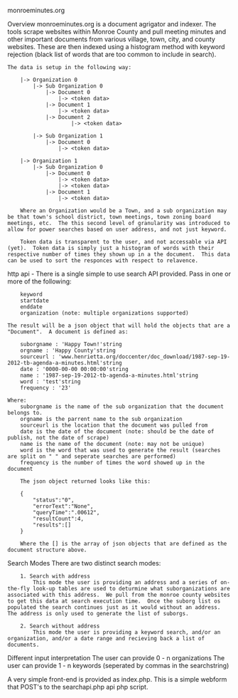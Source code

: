 monroeminutes.org

Overview
	monroeminutes.org is a document agrigator and indexer.  The tools scrape websites within Monroe County and pull meeting minutes and other important documents from various village, town, city, and county websites.  These are then indexed using a histogram method with keyword rejection (black list of words that are too common to include in search).

	The data is setup in the following way:
	
		|-> Organization 0
			|-> Sub Organization 0
				|-> Document 0
					|-> <token data>
				|-> Document 1
					|-> <token data>
				|-> Document 2
						|-> <token data>
		
			|-> Sub Organization 1
				|-> Document 0
					|-> <token data>
		
		|-> Organization 1
			|-> Sub Organization 0
				|-> Document 0
					|-> <token data>
					|-> <token data>
				|-> Document 1
					|-> <token data>
					
		Where an Organization would be a Town, and a sub organization may be that town's school district, town meetings, town zoning board meetings, etc.  The this second level of granularity was introduced to allow for power searches based on user address, and not just keyword.
		
		Token data is transparent to the user, and not accessable via API (yet).  Token data is simply just a histogram of words with their respective number of times they shown up in a the document.  This data can be used to sort the responces with respect to relavence.
		
http api - 
	There is a single simple to use search API provided.  Pass in one or more of the following:
	
		keyword
		startdate
		enddate
		organization (note: multiple organizations supported)

	The result will be a json object that will hold the objects that are a "Document".  A document is defined as:
	
		suborgname : 'Happy Town!'string
		orgname : 'Happy County'string
		sourceurl : 'www.henrietta.org/doccenter/doc_download/1987-sep-19-2012-tb-agenda-a-minutes.html'string
		date : '0000-00-00 00:00:00'string
		name : '1987-sep-19-2012-tb-agenda-a-minutes.html'string
		word : 'test'string
		frequency : '23'

	Where:
		suborgname is the name of the sub organization that the document belongs to.
		orgname is the parrent name to the sub organization
		sourceurl is the location that the document was pulled from
		date is the date of the document (note: should be the date of publish, not the date of scrape)
		name is the name of the document (note: may not be unique)
		word is the word that was used to generate the result (searches are split on " " and seperate searches are performed)
		frequency is the number of times the word showed up in the document

		The json object returned looks like this:
		
		{
	 		"status":"0",
			"errorText":"None",
			"queryTime":".00612",
			"resultCount":4,
			"results":[]
		}
	
		Where the [] is the array of json objects that are defined as the document structure above.
	
Search Modes
	There are two distinct search modes:
	
		1. Search with address
			This mode the user is providing an address and a series of on-the-fly look-up tables are used to deturmine what suborganizations are associated with this address.  We pull from the monroe county websites to get this data at search execution time.  Once the suborg list os populated the search continues just as it would without an address.  The address is only used to generate the list of suborgs.
			
		2. Search without address
			This mode the user is providing a keyword search, and/or an organization, and/or a date range and recieving back a list of documents.
		
Different input interpretation
	The user can provide 0 - n organizations
	The user can provide 1 - n keywords (seperated by commas in the searchstring)
	
A very simple front-end is provided as index.php.  This is a simple webform that POST's to the searchapi.php api php script.
	